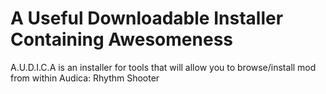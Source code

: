 # A Useful Downloadable Installer Containing Awesomeness
A.U.D.I.C.A is an installer for tools that will allow you to browse/install mod from within Audica: Rhythm Shooter
